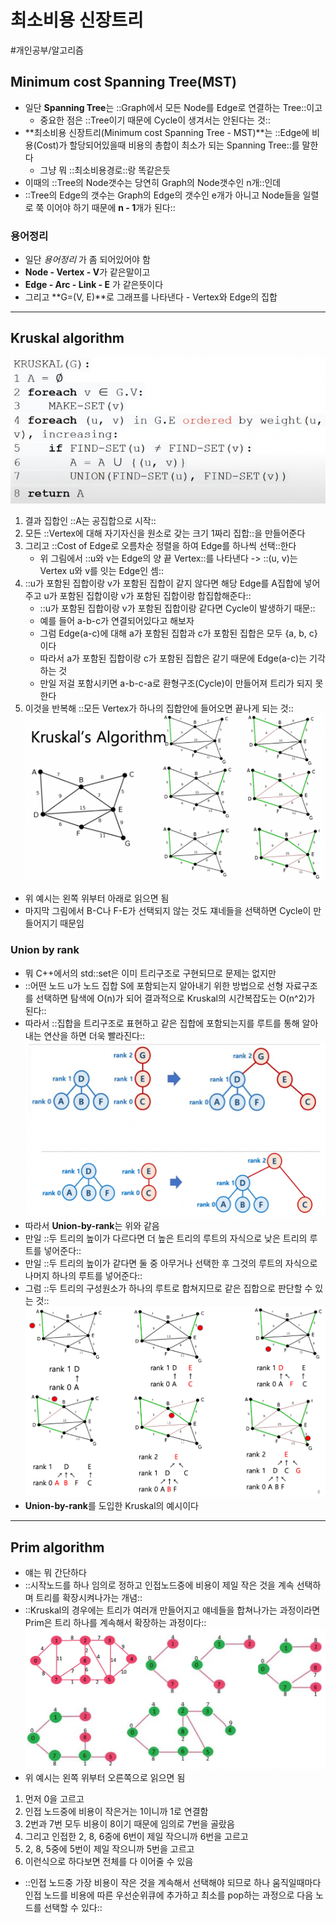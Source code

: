 # 최소비용 신장트리
#개인공부/알고리즘

## Minimum cost Spanning Tree(MST)
* 일단 **Spanning Tree**는 ::Graph에서 모든 Node를 Edge로 연결하는 Tree::이고
	* 중요한 점은 ::Tree이기 때문에 Cycle이 생겨서는 안된다는 것::
* **최소비용 신장트리(Minimum cost Spanning Tree - MST)**는 ::Edge에 비용(Cost)가 할당되어있을때 비용의 총합이 최소가 되는 Spanning Tree::를 말한다
	* 그냥 뭐 ::최소비용경로::랑 똑같은듯
* 이때의 ::Tree의 Node갯수는 당연히 Graph의 Node갯수인 n개::인데
* ::Tree의 Edge의 갯수는 Graph의 Edge의 갯수인 e개가 아니고 Node들을 일렬로 쭉 이어야 하기 때문에 **n - 1**개가 된다::
### 용어정리
* 일단 _용어정리_ 가 좀 되어있어야 함
* **Node - Vertex - V**가 같은말이고
* **Edge - Arc - Link - E** 가 같은뜻이다
* 그리고 **G=(V, E)**로 그래프를 나타낸다 - Vertex와 Edge의 집합
- - - -
## Kruskal algorithm
![](README/Screen%20Shot%202021-11-01%20at%202.07.46%20PM.png)
1. 결과 집합인 ::A는 공집합으로 시작::
2. 모든 ::Vertex에 대해 자기자신을 원소로 갖는 크기 1짜리 집합::을 만들어준다
3. 그리고 ::Cost of Edge로 오름차순 정렬을 하여 Edge를 하나씩 선택::한다
	* 위 그림에서 ::u와 v는 Edge의 양 끝 Vertex::를 나타낸다 -> ::(u, v)는 Vertex u와 v를 잇는 Edge인 셈::
4. ::u가 포함된 집합이랑 v가 포함된 집합이 같지 않다면 해당 Edge를 A집합에 넣어주고 u가 포함된 집합이랑 v가 포함된 집합이랑 합집합해준다::
	* ::u가 포함된 집합이랑 v가 포함된 집합이랑 같다면 Cycle이 발생하기 때문::
	* 예를 들어 a-b-c가 연결되어있다고 해보자
	* 그럼 Edge(a-c)에 대해 a가 포함된 집합과 c가 포함된 집합은 모두 {a, b, c}이다
	* 따라서 a가 포함된 집합이랑 c가 포함된 집합은 같기 때문에 Edge(a-c)는 기각하는 것
	* 만일 저걸 포함시키면 a-b-c-a로 환형구조(Cycle)이 만들어져 트리가 되지 못한다
5. 이것을 반복해 ::모든 Vertex가 하나의 집합안에 들어오면 끝나게 되는 것::
![](README/Screen%20Shot%202021-11-01%20at%202.21.05%20PM.png)
* 위 예시는 왼쪽 위부터 아래로 읽으면 됨
* 마지막 그림에서 B-C나 F-E가 선택되지 않는 것도 쟤네들을 선택하면 Cycle이 만들어지기 때문임
### Union by rank
* 뭐 C++에서의 std::set은 이미 트리구조로 구현되므로 문제는 없지만
* ::어떤 노드 u가 노드 집합 S에 포함되는지 알아내기 위한 방법으로 선형 자료구조를 선택하면 탐색에 O(n)가 되어 결과적으로 Kruskal의 시간복잡도는 O(n^2)가 된다::
* 따라서 ::집합을 트리구조로 표현하고 같은 집합에 포함되는지를 루트를 통해 알아내는 연산을 하면 더욱 빨라진다::
![](README/Screen%20Shot%202021-11-01%20at%202.24.18%20PM.png)
* 따라서 **Union-by-rank**는 위와 같음
* 만일 ::두 트리의 높이가 다르다면 더 높은 트리의 루트의 자식으로 낮은 트리의 루트를 넣어준다::
* 만일 ::두 트리의 높이가 같다면 둘 중 아무거나 선택한 후 그것의 루트의 자식으로 나머지 하나의 루트를 넣어준다::
* 그럼 ::두 트리의 구성원소가 하나의 루트로 합쳐지므로 같은 집합으로 판단할 수 있는 것::
![](README/Screen%20Shot%202021-11-01%20at%202.26.51%20PM.png)
* **Union-by-rank**를 도입한 Kruskal의 예시이다
- - - -
## Prim algorithm
* 얘는 뭐 간단하다
* ::시작노드를 하나 임의로 정하고 인접노드중에 비용이 제일 작은 것을 계속 선택하며 트리를 확장시켜나가는 개념::
* ::Kruskal의 경우에는 트리가 여러개 만들어지고 얘네들을 합쳐나가는 과정이라면 Prim은 트리 하나를 계속해서 확장하는 과정이다::
![](README/Screen%20Shot%202021-11-01%20at%202.29.01%20PM.png)
* 위 예시는 왼쪽 위부터 오른쪽으로 읽으면 됨
1. 먼저 0을 고르고
2. 인접 노드중에 비용이 작은거는 1이니까 1로 연결함
3. 2번과 7번 모두 비용이 8이기 때문에 임의로 7번을 골랐음
4. 그리고 인접한 2, 8, 6중에 6번이 제일 작으니까 6번을 고르고
5. 2, 8, 5중에 5번이 제일 작으니까 5번을 고르고
6. 이런식으로 하다보면 전체를 다 이어줄 수 있음
* ::인접 노드중 가장 비용이 작은 것을 계속해서 선택해야 되므로 하나 움직일때마다 인접 노드를 비용에 따른 우선순위큐에 추가하고 최소를 pop하는 과정으로 다음 노드를 선택할 수 있다::

